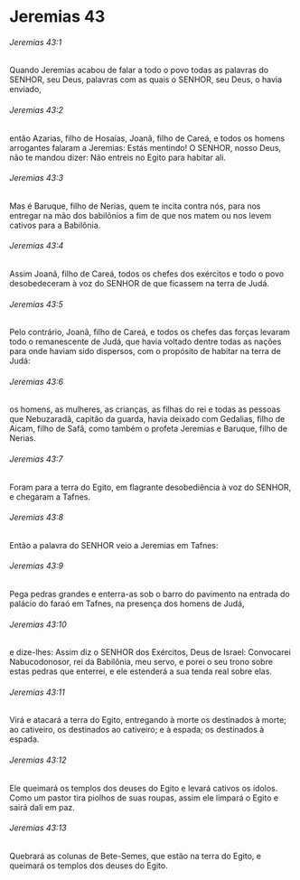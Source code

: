 # Jeremias 43

###### Jeremias 43:1

Quando Jeremias acabou de falar a todo o povo todas as palavras do SENHOR, seu Deus, palavras com as quais o SENHOR, seu Deus, o havia enviado,

###### Jeremias 43:2

então Azarias, filho de Hosaías, Joanã, filho de Careá, e todos os homens arrogantes falaram a Jeremias: Estás mentindo! O SENHOR, nosso Deus, não te mandou dizer: Não entreis no Egito para habitar ali.

###### Jeremias 43:3

Mas é Baruque, filho de Nerias, quem te incita contra nós, para nos entregar na mão dos babilônios a fim de que nos matem ou nos levem cativos para a Babilônia.

###### Jeremias 43:4

Assim Joanã, filho de Careá, todos os chefes dos exércitos e todo o povo desobedeceram à voz do SENHOR de que ficassem na terra de Judá.

###### Jeremias 43:5

Pelo contrário, Joanã, filho de Careá, e todos os chefes das forças levaram todo o remanescente de Judá, que havia voltado dentre todas as nações para onde haviam sido dispersos, com o propósito de habitar na terra de Judá:

###### Jeremias 43:6

os homens, as mulheres, as crianças, as filhas do rei e todas as pessoas que Nebuzaradã, capitão da guarda, havia deixado com Gedalias, filho de Aicam, filho de Safã, como também o profeta Jeremias e Baruque, filho de Nerias.

###### Jeremias 43:7

Foram para a terra do Egito, em flagrante desobediência à voz do SENHOR, e chegaram a Tafnes.

###### Jeremias 43:8

Então a palavra do SENHOR veio a Jeremias em Tafnes:

###### Jeremias 43:9

Pega pedras grandes e enterra-as sob o barro do pavimento na entrada do palácio do faraó em Tafnes, na presença dos homens de Judá,

###### Jeremias 43:10

e dize-lhes: Assim diz o SENHOR dos Exércitos, Deus de Israel: Convocarei Nabucodonosor, rei da Babilônia, meu servo, e porei o seu trono sobre estas pedras que enterrei, e ele estenderá a sua tenda real sobre elas.

###### Jeremias 43:11

Virá e atacará a terra do Egito, entregando à morte os destinados à morte; ao cativeiro, os destinados ao cativeiro; e à espada; os destinados à espada.

###### Jeremias 43:12

Ele queimará os templos dos deuses do Egito e levará cativos os ídolos. Como um pastor tira piolhos de suas roupas, assim ele limpará o Egito e sairá dali em paz.

###### Jeremias 43:13

Quebrará as colunas de Bete-Semes, que estão na terra do Egito, e queimará os templos dos deuses do Egito.

